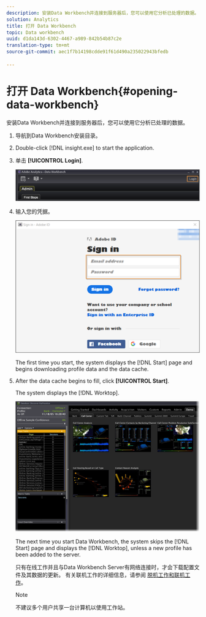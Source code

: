 ```yaml
---
description: 安装Data Workbench并连接到服务器后，您可以使用它分析已处理的数据。
solution: Analytics
title: 打开 Data Workbench
topic: Data workbench
uuid: d1da143d-6302-4467-a989-842b54b87c2e
translation-type: tm+mt
source-git-commit: aec1f7b14198cdde91f61d490a235022943bfedb

---
```



# 打开 Data Workbench{#opening-data-workbench}

安装Data Workbench并连接到服务器后，您可以使用它分析已处理的数据。

1. 导航到Data Workbench安装目录。
1. Double-click [!DNL insight.exe] to start the application.
1. 单击 **[!UICONTROL Login]**.

   ![](assets/dwb_login.png)

1. 输入您的凭据。

   ![](assets/dwb_signin.png)

   The first time you start, the system displays the [!DNL Start] page and begins downloading profile data and the data cache.

1. After the data cache begins to fill, click **[!UICONTROL Start]**.

   The system displays the [!DNL Worktop].

   ![](assets/wtp_open.png)

   The next time you start Data Workbench, the system skips the [!DNL Start] page and displays the [!DNL Worktop], unless a new profile has been added to the server.

   只有在线工作并且与Data Workbench Server有网络连接时，才会下载配置文件及其数据的更新。 有关联机工作的详细信息，请参阅 [脱机工作和联机工作](../../home/c-get-started/c-off-on.md#concept-cef8758ede044b18b3558376c5eb9f54)。

   >[!NOTE]
   >
   >不建议多个用户共享一台计算机以使用工作站。

